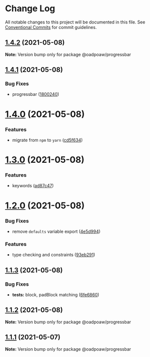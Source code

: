 # Change Log

All notable changes to this project will be documented in this file.
See [Conventional Commits](https://conventionalcommits.org) for commit guidelines.

## [1.4.2](https://github.com/oadpoaw/packages/compare/@oadpoaw/progressbar@1.4.1...@oadpoaw/progressbar@1.4.2) (2021-05-08)

**Note:** Version bump only for package @oadpoaw/progressbar





## [1.4.1](https://github.com/oadpoaw/packages/compare/@oadpoaw/progressbar@1.4.0...@oadpoaw/progressbar@1.4.1) (2021-05-08)


### Bug Fixes

* progressbar ([1800240](https://github.com/oadpoaw/packages/commit/1800240baec394394a328ca199842d254e2abdfa))





# [1.4.0](https://github.com/oadpoaw/packages/compare/@oadpoaw/progressbar@1.3.0...@oadpoaw/progressbar@1.4.0) (2021-05-08)


### Features

* migrate from `npm` to `yarn` ([cd5f634](https://github.com/oadpoaw/packages/commit/cd5f6344bda42c4f1b8fb6f8f877400a426e32d3))





# [1.3.0](https://github.com/oadpoaw/packages/compare/@oadpoaw/progressbar@1.2.0...@oadpoaw/progressbar@1.3.0) (2021-05-08)


### Features

* keywords ([ad87c47](https://github.com/oadpoaw/packages/commit/ad87c47b441764dd880a5efb019fb70ad3755d72))





# [1.2.0](https://github.com/oadpoaw/packages/compare/@oadpoaw/progressbar@1.1.3...@oadpoaw/progressbar@1.2.0) (2021-05-08)


### Bug Fixes

* remove `defaults` variable export ([4e5d994](https://github.com/oadpoaw/packages/commit/4e5d9945051a68a10f4fedfb48e2c965edd71b58))


### Features

* type checking and constraints ([93eb291](https://github.com/oadpoaw/packages/commit/93eb29188d627b36e1bcf152ebbbb4e8886604f2))





## [1.1.3](https://github.com/oadpoaw/packages/compare/@oadpoaw/progressbar@1.1.2...@oadpoaw/progressbar@1.1.3) (2021-05-08)


### Bug Fixes

* **tests:** block, padBlock matching ([6fe6860](https://github.com/oadpoaw/packages/commit/6fe6860731f61a0e283db1b8ecc2d9d3c679f04f))





## [1.1.2](https://github.com/oadpoaw/packages/compare/@oadpoaw/progressbar@1.1.1...@oadpoaw/progressbar@1.1.2) (2021-05-08)

**Note:** Version bump only for package @oadpoaw/progressbar





## [1.1.1](https://github.com/oadpoaw/packages/compare/@oadpoaw/progressbar@1.1.0...@oadpoaw/progressbar@1.1.1) (2021-05-07)

**Note:** Version bump only for package @oadpoaw/progressbar
